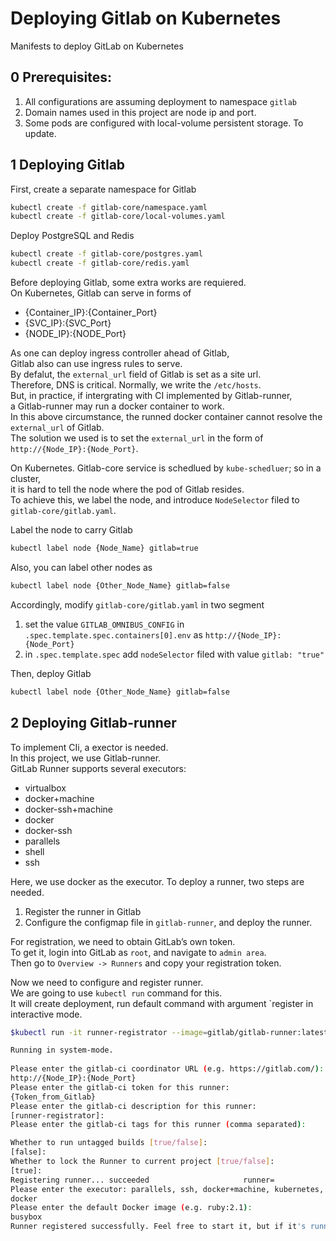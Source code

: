 # Deploying Gitlab on Kubernetes

Manifests to deploy GitLab on Kubernetes  

## 0 Prerequisites:

1. All configurations are assuming deployment to namespace `gitlab`
2. Domain names used in this project are node ip and port.
3. Some pods are configured with local-volume persistent storage. To update.  

## 1 Deploying Gitlab

First, create a separate namespace for Gitlab
```bash
kubectl create -f gitlab-core/namespace.yaml
kubectl create -f gitlab-core/local-volumes.yaml
```

Deploy PostgreSQL and Redis
```bash
kubectl create -f gitlab-core/postgres.yaml
kubectl create -f gitlab-core/redis.yaml
```

Before deploying Gitlab, some extra works are requiered.  
On Kubernetes, Gitlab can serve in forms of 
- {Container_IP}:{Container_Port} 
- {SVC_IP}:{SVC_Port} 
- {NODE_IP}:{NODE_Port}  
 
As one can deploy ingress controller ahead of Gitlab,  
Gitlab also can use ingress rules to serve.  
By defalut, the `external_url` field of Gitlab is set as a site url.  
Therefore, DNS is critical. Normally, we write the `/etc/hosts`.  
But, in practice, if intergrating with CI implemented by Gitlab-runner,  
a Gitlab-runner may run a docker container to work.  
In this above circumstance, the runned docker container cannot resolve the `external_url` of Gitlab.  
The solution we used is to set the `external_url` in the form of  `http://{Node_IP}:{Node_Port}`.  

On Kubernetes. Gitlab-core service is schedlued by `kube-schedluer`; so in a cluster,  
it is hard to tell the node where the pod of Gitlab resides.  
To achieve this, we label the node, and introduce `NodeSelector` filed to `gitlab-core/gitlab.yaml`.  

Label the node to carry Gitlab  
```bash
kubectl label node {Node_Name} gitlab=true
```

Also, you can label other nodes as
```bash
kubectl label node {Other_Node_Name} gitlab=false
```

Accordingly, modify  `gitlab-core/gitlab.yaml` in two segment  
1. set the value `GITLAB_OMNIBUS_CONFIG` in `.spec.template.spec.containers[0].env` as `http://{Node_IP}:{Node_Port}`
2. in `.spec.template.spec` add `nodeSelector` filed with value `gitlab: "true"`  

Then, deploy Gitlab
```bash
kubectl label node {Other_Node_Name} gitlab=false
```

## 2 Deploying Gitlab-runner

To implement CIi, a exector is needed.  
In this project, we use Gitlab-runner.  
GitLab Runner supports several executors: 
- virtualbox
- docker+machine
- docker-ssh+machine
- docker
- docker-ssh
- parallels
- shell
- ssh  

Here, we use docker as the executor. 
To deploy a runner, two steps are needed.
1. Register the runner in Gitlab
2. Configure the configmap file in `gitlab-runner`, and deploy the runner.  

For registration, we need to obtain GitLab’s own token.  
To get it, login into GitLab as `root`, and navigate to `admin area`.  
Then go to `Overview -> Runners` and copy your registration token.
  
Now we need to configure and register runner.  
We are going to use `kubectl run` command for this.  
It will create deployment, run default command with argument `register in interactive mode.
```bash
$kubectl run -it runner-registrator --image=gitlab/gitlab-runner:latest --restart=Never -- register

Running in system-mode.                            
                                                   
Please enter the gitlab-ci coordinator URL (e.g. https://gitlab.com/):
http://{Node_IP}:{Node_Port}
Please enter the gitlab-ci token for this runner:
{Token_from_Gitlab}
Please enter the gitlab-ci description for this runner:
[runner-registrator]: 
Please enter the gitlab-ci tags for this runner (comma separated):

Whether to run untagged builds [true/false]:
[false]: 
Whether to lock the Runner to current project [true/false]:
[true]: 
Registering runner... succeeded                     runner=
Please enter the executor: parallels, ssh, docker+machine, kubernetes, docker, docker-ssh, shell, virtualbox, docker-ssh+machine:
docker
Please enter the default Docker image (e.g. ruby:2.1):
busybox
Runner registered successfully. Feel free to start it, but if it's running already the config should be automatically reloaded!
```
